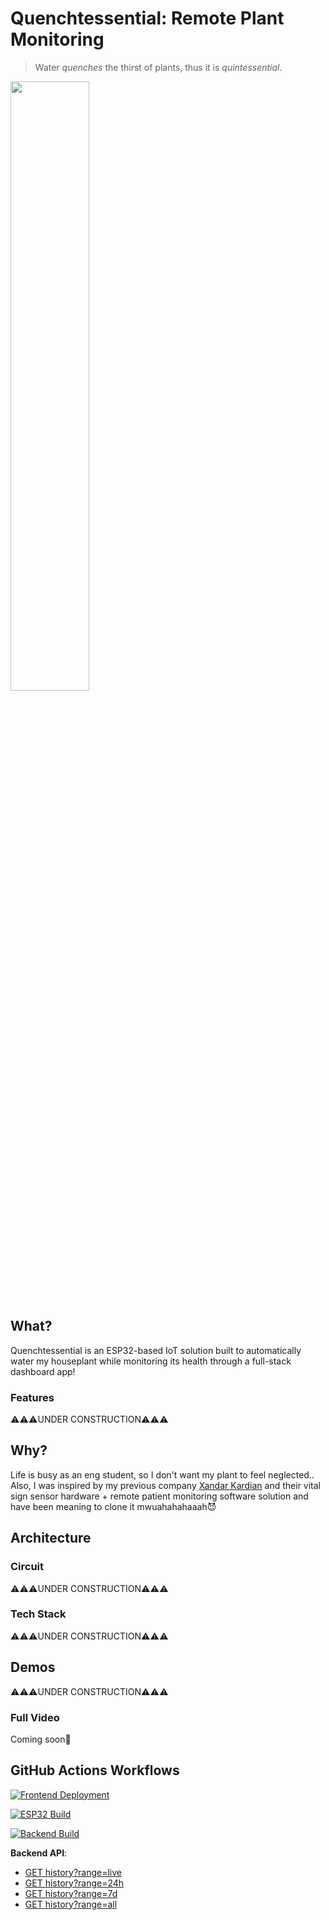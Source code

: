 # Quenchtessential: Remote Plant Monitoring

> Water _quenches_ the thirst of plants, thus it is _quintessential_.

<img src="demo/the_solution.png" width="50%">

## What?
Quenchtessential is an ESP32-based IoT solution built to automatically water my houseplant while monitoring its health through a full-stack dashboard app!

### Features
⚠️⚠️⚠️UNDER CONSTRUCTION⚠️⚠️⚠️

## Why? 
Life is busy as an eng student, so I don't want my plant to feel neglected.. Also, I was inspired by my previous company [Xandar Kardian](https://xkcorp.com/) and their vital sign sensor hardware + remote patient monitoring software solution and have been meaning to clone it mwuahahahaaah😈

## Architecture

### Circuit
⚠️⚠️⚠️UNDER CONSTRUCTION⚠️⚠️⚠️

### Tech Stack
⚠️⚠️⚠️UNDER CONSTRUCTION⚠️⚠️⚠️

## Demos
⚠️⚠️⚠️UNDER CONSTRUCTION⚠️⚠️⚠️

### Full Video
Coming soon🤫

## GitHub Actions Workflows

[![Frontend Deployment](https://github.com/leogmendoza/quenchtessential/actions/workflows/frontend-cd.yml/badge.svg)](https://github.com/leogmendoza/quenchtessential/actions/workflows/frontend-cd.yml)

[![ESP32 Build](https://github.com/leogmendoza/quenchtessential/actions/workflows/esp32-ci.yml/badge.svg)](https://github.com/leogmendoza/quenchtessential/actions/workflows/esp32-ci.yml)

[![Backend Build](https://github.com/leogmendoza/quenchtessential/actions/workflows/backend-ci.yml/badge.svg)](https://github.com/leogmendoza/quenchtessential/actions/workflows/backend-ci.yml)

**Backend API**:  
- [GET history?range=live](https://quenchtessential-backend.onrender.com/history?range=live)
- [GET history?range=24h](https://quenchtessential-backend.onrender.com/history?range=24h)
- [GET history?range=7d](https://quenchtessential-backend.onrender.com/history?range=7d)
- [GET history?range=all](https://quenchtessential-backend.onrender.com/history?range=all)
